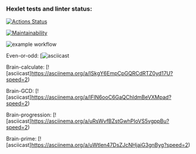 ### Hexlet tests and linter status:
[![Actions Status](https://github.com/mbgoodguy/python-project-lvl1/workflows/hexlet-check/badge.svg)](https://github.com/mbgoodguy/python-project-lvl1/actions)

[![Maintainability](https://api.codeclimate.com/v1/badges/a99a88d28ad37a79dbf6/maintainability)](https://codeclimate.com/github/codeclimate/codeclimate/maintainability)

![example workflow](https://github.com/mbgoodguy/python-project-lvl1/actions/workflows/flake8.yml/badge.svg)

Even-or-odd: 
[![asciicast](https://asciinema.org/a/UmxlAMPKJpWtDMB84kDgD7cs9?speed=2)

Brain-calculate: 
[![asciicast]https://asciinema.org/a/ISkgY6EmpCpGQRCdRTZ0yd17U?speed=2)

Brain-GCD:
[![asciicast]https://asciinema.org/a/lFlN6ooC6GaQChldmBeVXMpad?speed=2)

Brain-progression: 
[![asciicast]https://asciinema.org/a/uRsWvfBZstGwhPIoVS5vgppBu?speed=2)

Brain-prime: 
[![asciicast]https://asciinema.org/a/uWtlen47DsZJcNHjaiG3gnByg?speed=2)
